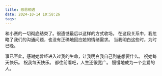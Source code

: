 ```yaml
---
title: 感恩相遇
date: 2024-10-14 10:58:26
tags:
---
```


和小赛的一切彻底结束了。很遗憾最后以这样的方式收场。
在这段关系中，我忽略了我们的沟通问题，也没有正确地回应她的情绪需求。
当我明白这些时，为时已晚。

事已至此，感谢她曾经进入过我的生命，让我明白我自己到底想要什么。
祝她每天快乐。
祝我每天快乐。
都往前看吧，人生还很宽广。
慢慢地成为一个会爱的人。


